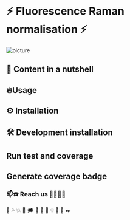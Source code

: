 # ⚡ Fluorescence Raman normalisation ⚡

![picture](https://github.com/jojorichard/Fluorescence_Raman_normalisation/assets/160879372/22fd9a95-884a-421d-abfe-041311cd3af8)

## 🎯 Content in a nutshell
## 🔥Usage
## ⚙️ Installation
## 🛠️ Development installation
## Run test and coverage
## Generate coverage badge
### 📫☎️ Reach us 👩‍💻👨‍💻
💫
💦
💥
💯
🗯️
🧭
🚨
🔌
💡
 	🔎
   	📄
     	✒️
